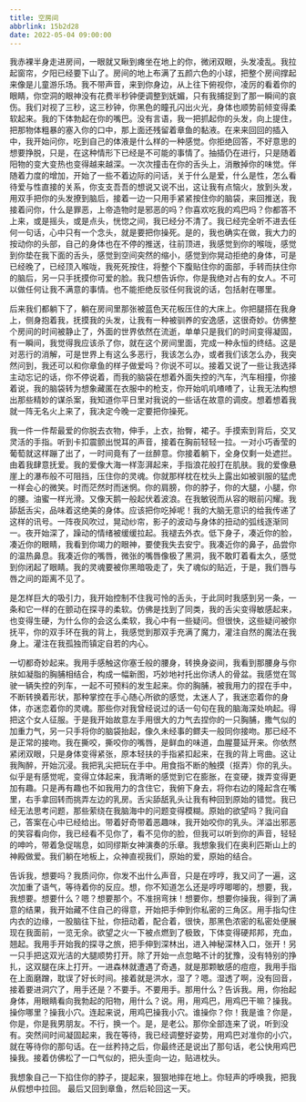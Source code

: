 ```yaml
---
title: 空房间
abbrlink: 15b2d28
date: 2022-05-04 09:00:00
---
```



我赤裸半身走进房间，一眼就又瞅到瘫坐在地上的你，微闭双眼，头发凌乱。我拉起窗帘，夕阳已经要下山了。房间的地上布满了五颜六色的小球，把整个房间撑起来像是儿童游乐场。我不带声音，来到你身边，从上往下俯视你，凌厉的看着你的眼睛，你空洞的眼神没有花费半秒钟便调整到妩媚，只有我捕捉到了那一瞬间的哀伤。我们对视了三秒，这三秒钟，你黑色的瞳孔闪出火光，身体也顺势前倾变得柔软起来。我的下体勃起在你的嘴巴。没有言语，我一把抓起你的头发，向上提住，把那物体粗暴的塞入你的口中，那上面还残留着章鱼的黏液。在来来回回的插入中，我开始问你，吃到自己的体液是什么样的一种感觉。你拒绝回答，不好意思的想要挣脱，只是，在这种情形下已经是不可能的事情了。抽插仍在进行，只是随着阳物的变大变热也变得越来越深。一次次撞击在你的舌头上，消散掉你的味觉。伴随着力度的增加，开始了一些不着边际的问话，关于什么是爱，什么是性，怎么看待爱与性直接的关系，你支支吾吾的想说又说不出，这让我有点恼火，放到头发，用双手把你的头发撩到脑后，接着一边一只用手紧紧按住你的脑袋，来回推送，我接着问你，什么是罪恶，上帝造物时是邪恶的吗？你喜欢吃我的鸡巴吗？你都答不上来，或是摇头，或是点头，恍惚之间，我已经分不清了。我已经完全听不进去任何一句话，心中只有一个念头，就是要把你操死。是的，我也确实在做，我大力的按动你的头部，自己的身体也在不停的推送，往前顶进，我感觉到你的喉咙，感觉到你垫在我下面的舌头，感觉到空间突然的缩小，感觉到你晃动拒绝的身体，可是已经晚了，已经顶入喉咙，我死死按住，将整个下腹贴住你的面部，手转而扶住你的脑后，另一只手抚摸你可爱的脸。我只想告诉你，你是我绝对占有的女人。不可以做任何让我不满意的事情。也不能拒绝反驳任何我说的话，包括射在哪里。

后来我们都躺下了，躺在房间里那张被蓝色天花板压住的大床上。你把腿搭在我身上，侧身抱着我，抚摸我的头发，让我有一种被驯养的安逸感，这很奇妙。仿佛整个房间的时间被静止了，外面的世界依然在流逝，单单只是我们的时间变得凝固，有一瞬间，我觉得我应该杀了你，就在这个房间里面，完成一种永恒的终结。这是对恶行的消解，可是世界上有这么多恶行，我该怎么办，或者我们该怎么办，我突然问到，我还可以和你章鱼的样子做爱吗？你说不可以。接着又说了一些让我选择主动忘记的话，你不停说着，而我的脑袋在想着外面失控的汽车，汽车相撞，你接着说，我的脑袋转为想象藏匿在衣服中的枪支，你开始叽叽喳喳了，让我无法构想出那些精妙的谋杀案，我知道你平日里对我说的一些话在故意的调皮。想着想着我就一阵无名火上来了，我决定今晚一定要把你操死。

我一件一件帮最爱的你脱去衣物，伸手，上衣，抬臀，裙子。手摸索到背后，交叉灵活的手指。听到卡扣震颤出悦耳的声音，接着在胸前轻轻一拉。一对小巧香莹的葡萄就这样蹦了出了，一时间竟有了一丝醉意。你接着躺下，全身仅剩一处遮拦。由着我肆意抚爱。我的爱像大海一样澎湃起来，手指浪花般打在肌肤。我的爱像悬崖上的瀑布般不可阻挡，压住你的灵魂。你就那样枕在枕头上露出如被驯服的猛虎一样会心的微笑。时而茫然时而迷惘。你的肩膀，你的脖子，你的大腿，小腿，你的腰。油蜜一样光滑。又像天鹅一般起伏着波浪。在我敏锐而从容的眼前闪耀。我舔舐舌尖，品味着这绝美的身体。应该把你吃掉呢！我的大脑无意识的给我传递了这样的讯号。一阵夜风吹过，晃动纱帘，影子的波动与身体的扭动的弧线逐渐同一。夜开始深了，躁动的情绪被缓缓拉起。我褪去外衣。低下身子，凑近你的脸，凑近你的眼睛，我看到你竭力的眼神，要使我失去安宁。我凑近你的鼻子，品尝你的温热鼻息。我凑近你的嘴唇，微张的嘴唇像极了黑洞，我不敢盯着看太久，感觉到你闭起了眼睛。我的灵魂要被你黑暗吸走了，失了魂似的贴近，于是，我们唇与唇之间的距离不见了。

是怎样巨大的吸引力，我开始控制不住我可怜的舌头，于此同时我感到另一条，一条和它一样的在颤动在探寻的柔软。仿佛是找到了同类，我的舌尖变得敏感起来，也变得生硬，为什么你的会这么柔软，我心中有一些疑问。但很快，这些疑问被你抚平，你的双手环在我的背上，我感觉到那双手充满了魔力，灌注自然的魔法在我身上。灌注在我孤独而镇定自若的内心。

一切都奇妙起来。我用手感触这你塞壬般的腰身，转换身姿间，我看到那腰身与你肤如凝脂的胸脯相结合，构成一幅新图，巧妙地衬托出你诱人的骨盆。我感觉在驾驶一辆失控的列车，一起不可预料的发生起来。你的胸脯，被我用力的捏在手中，不断转换着形状，那种掌控在手心随心所欲的感觉，太迷人了，我迷恋着你的身体，亦迷恋着你的灵魂。那些你对我曾经说过的话一句句在我的脑海深处响起。得把这个女人征服。于是我开始故意左手用很大的力气去捏你的一只胸脯，撒气似的加重力气，另一只手将你的脑袋抬起，像久未经事的鳏夫一般同你接吻。那已经不是正常的接吻。我在撕咬，撕咬你的嘴唇，是鲜血的味道，血腥蔓延开来。你依然紧闭双眼，只是身体变得紧张，原本轻扶的手指紧扣起来，在我的背上弯曲。这让我陶醉，开始沉浸。我把乳尖把玩在手中。用食指不断的触摸（抠弄）你的乳头。似乎是有感觉呢，变得立体起来，我清晰的感觉到它在膨胀，在变硬，拨弄变得更加有趣。只是再有趣也不如我用力的含住它，我俯下身去，将你右边的隆起含在嘴里，右手拿回转而挑弄左边的乳房。舌尖舔舐乳头让我有种回到原始的错觉。我已经无法思考问题，那些萦绕在我脑海中的问题变得模糊。原始的欲望吗？我问自己，答案在心中已经给出。带着好奇带着恶趣味，我开始咬你的乳头。洋溢出邪恶的笑容看向你，我已经看不见你了，看不见你的脸，但我可以听到你的声音，轻轻的呻吟，带着急促喘息，如同缪斯女神演奏的乐章。我想象我们在奥利匹斯山上的神殿做爱。我们躺在地板上，众神直视我们，原始的爱，原始的结合。

告诉我，想要吗？我质问你，你发不出什么声音，只是在哼哼，我又问了一遍，这次加重了语气，等待着你的反应。想，你不知道怎么还是哼哼唧唧的，想要，我，我想要。想要什么？嗯？想要那个。不准拐弯抹！想要你，想要你操我，得到了满意的结果，我开始藏不住自己的得意，开始把手伸到你私密的三角区。用手指勾住内衣的边缘，一股脑往下扯，你扭动着，配合着，很快，那黑色浓密的私密处便展现在我面前，一览无余。欲望之火一下被点燃到了极致，下体变得硬邦邦，充血，翘起。我用手开始我的探寻之旅，把手伸到深林出，进入神秘深林入口，张开！另一只手把这双光洁的大腿顺势打开。除了开始一点忽略不计的犹豫，没有特别的挣扎，这双腿在床上打开。一进森林就遭遇了奇遇，就是那颗敏感的痘痘，我用手指在上面磨蹭，耽误了好长时间。接着就是洪水，湿了？嗯。湿透了啊，没有回音，接着要进洞穴了，用手还是？不要手。不要用手。那用什么？告诉我。用，你抬起身体，用眼睛看向我勃起的阳物，用什么？说。用，用鸡巴，用鸡巴干嘛？操我。操你哪里？操我小穴。连起来说，用鸡巴操我小穴。谁操你？你！我是谁？你是，你是，你是我男朋友。不行，换一个。是，是老公。那你全部连来了说，听到没有。突然间时间凝固起来，我在等待，我已经调整好姿势，用鸡巴对准你的小穴，就在等待你的那句话。在一丝矜持之后，你最终还是说出了那句话，老公快用鸡巴操我。接着仿佛松了一口气似的，把头歪向一边，贴进枕头。

我想象自己一下掐住你的脖子，提起来，狠狠地摔在地上。你轻声的呼唤我，把我从假想中拉回。
最后又回到章鱼，然后轮回这一天。

